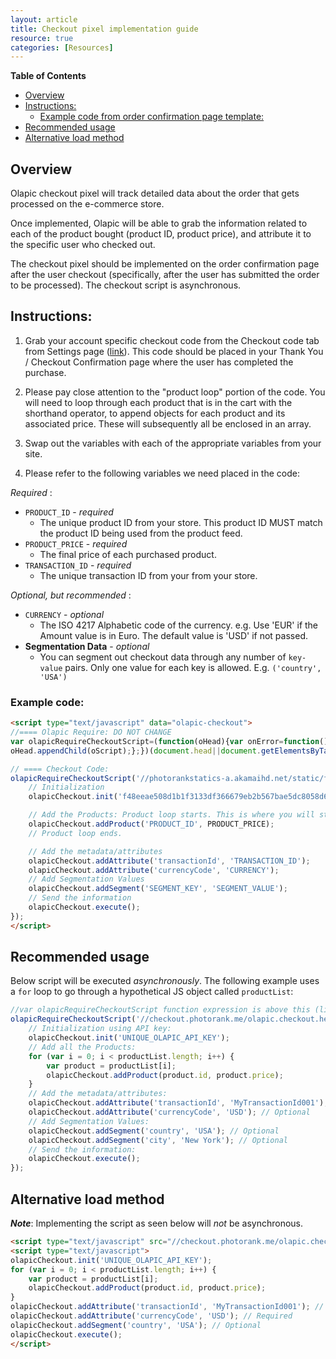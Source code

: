 ```yaml
---
layout: article
title: Checkout pixel implementation guide
resource: true
categories: [Resources]
---
```


**Table of Contents**

- [Overview](#overview)
- [Instructions:](#instructions)
    - [Example code from order confirmation page template:](#example-code-from-order-confirmation-page-template)
- [Recommended usage](#recommended-usage)
- [Alternative load method](#alternative-load-method)

## Overview

Olapic checkout pixel will track detailed data about the order that gets processed on the e-commerce store.

Once implemented, Olapic will be able to grab the information related to each of the product bought (product ID, product price), and attribute it to the specific user who checked out.

The checkout pixel should be implemented on the order confirmation page after the user checkout (specifically, after the user has submitted the order to be processed). The checkout script is asynchronous. 

## Instructions:

1. Grab your account specific checkout code from the Checkout code tab from Settings page ([link](http://www.photorank.me/admin/settings#tabb_checkout)). This code should be placed in your Thank You / Checkout Confirmation page where the user has completed the purchase.


2. Please pay close attention to the "product loop" portion of the code. You will need to loop through each product that is in the cart with the shorthand operator, to append objects for each product and its associated price. These will subsequently all be enclosed in an array.

    
3. Swap out the variables with each of the appropriate variables from your site.


4. Please refer to the following variables we need placed in the code:

*Required* :
- `PRODUCT_ID` - *required*
    - The unique product ID from your store. This product ID MUST match the product ID being used from the product feed.
- `PRODUCT_PRICE` - *required*
    - The final price of each purchased product.
- `TRANSACTION_ID` - *required*
    - The unique transaction ID from your from your store.


*Optional, but recommended* :
- `CURRENCY` - *optional*
    - The ISO 4217 Alphabetic code of the currency. e.g. Use 'EUR' if the Amount value is in Euro. The default value is 'USD' if not passed.
- **Segmentation Data** - *optional*
    - You can segment out checkout data through any number of `key-value` pairs. Only one value for each key is allowed. E.g. `('country', 'USA')`

### Example code:

```html
<script type="text/javascript" data="olapic-checkout">
//==== Olapic Require: DO NOT CHANGE
var olapicRequireCheckoutScript=(function(oHead){var onError=function(){throw new URIError('Olapic checkout script could not be loaded');};return function(olapicScriptSrc,onLoadCallback){var oScript=document.createElement('script');oScript.type='text\/javascript';oScript.src=olapicScriptSrc;oScript.async=true;oScript.onerror=onError;if(onLoadCallback){if(oScript.addEventListener){oScript.addEventListener('load',onLoadCallback,false);}else if(oScript.readyState){oScript.onreadystatechange=function(){if(!this.readyState||this.readyState==='loaded'||this.readyState==='complete'){onLoadCallback();}};}else{oScript.attachEvent('load',onLoadCallback);}}
oHead.appendChild(oScript);};})(document.head||document.getElementsByTagName('head')[0]);

// ==== Checkout Code:
olapicRequireCheckoutScript('//photorankstatics-a.akamaihd.net/static/frontend/checkout/olapic.checkout.helper.js', function(){
    // Initialization
    olapicCheckout.init('f48eeae508d1b1f3133df366679eb2b567bae5dc8058d69d679dc5cb140eb857');

    // Add the Products: Product loop starts. This is where you will store each product purchased info
    olapicCheckout.addProduct('PRODUCT_ID', PRODUCT_PRICE);
    // Product loop ends.

    // Add the metadata/attributes
    olapicCheckout.addAttribute('transactionId', 'TRANSACTION_ID');
    olapicCheckout.addAttribute('currencyCode', 'CURRENCY');
    // Add Segmentation Values
    olapicCheckout.addSegment('SEGMENT_KEY', 'SEGMENT_VALUE');
    // Send the information
    olapicCheckout.execute();
});
</script>
```

## Recommended usage

Below script will be executed *asynchronously*. The following example uses a `for` loop to go through a hypothetical JS object called `productList`:

```javascript
//var olapicRequireCheckoutScript function expression is above this (like above example)...
olapicRequireCheckoutScript('//checkout.photorank.me/olapic.checkout.helper.js', function(){
    // Initialization using API key:
    olapicCheckout.init('UNIQUE_OLAPIC_API_KEY');
    // Add all the Products:
    for (var i = 0; i < productList.length; i++) {
        var product = productList[i];
        olapicCheckout.addProduct(product.id, product.price);
    }
    // Add the metadata/attributes:
    olapicCheckout.addAttribute('transactionId', 'MyTransactionId001'); // Required
    olapicCheckout.addAttribute('currencyCode', 'USD'); // Optional
    // Add Segmentation Values:
    olapicCheckout.addSegment('country', 'USA'); // Optional
    olapicCheckout.addSegment('city', 'New York'); // Optional
    // Send the information:
    olapicCheckout.execute();
});
```

## Alternative load method 

***Note***: Implementing the script as seen below will *not* be asynchronous.

```html
<script type="text/javascript" src="//checkout.photorank.me/olapic.checkout.helper.js"></script>
<script type="text/javascript">
olapicCheckout.init('UNIQUE_OLAPIC_API_KEY');
for (var i = 0; i < productList.length; i++) {
    var product = productList[i];
    olapicCheckout.addProduct(product.id, product.price);
}
olapicCheckout.addAttribute('transactionId', 'MyTransactionId001'); // Required
olapicCheckout.addAttribute('currencyCode', 'USD'); // Required
olapicCheckout.addSegment('country', 'USA'); // Optional
olapicCheckout.execute();
</script>
```
